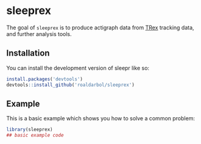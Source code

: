 
# sleeprex

<!-- badges: start -->
<!-- badges: end -->

The goal of `sleeprex` is to produce actigraph data from [TRex](https://trex.run) tracking data, and further analysis tools.

## Installation

You can install the development version of sleepr like so:

``` r
install.packages('devtools')
devtools::install_github('roaldarbol/sleeprex')
```

## Example

This is a basic example which shows you how to solve a common problem:

``` r
library(sleeprex)
## basic example code
```

